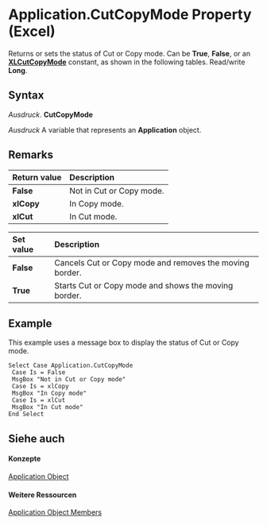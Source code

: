 
# Application.CutCopyMode Property (Excel)

Returns or sets the status of Cut or Copy mode. Can be  **True**, **False**, or an **[XLCutCopyMode](04e58445-10c2-66ef-42a4-9e681c4cd4f5.md)** constant, as shown in the following tables. Read/write **Long**.


## Syntax

 _Ausdruck_. **CutCopyMode**

 _Ausdruck_ A variable that represents an **Application** object.


## Remarks



|**Return value**|**Description**|
|:-----|:-----|
|**False**|Not in Cut or Copy mode.|
|**xlCopy**|In Copy mode.|
|**xlCut**|In Cut mode.|


|**Set value**|**Description**|
|:-----|:-----|
|**False**|Cancels Cut or Copy mode and removes the moving border.|
|**True**|Starts Cut or Copy mode and shows the moving border.|

## Example

This example uses a message box to display the status of Cut or Copy mode.


```
Select Case Application.CutCopyMode 
 Case Is = False 
 MsgBox "Not in Cut or Copy mode" 
 Case Is = xlCopy 
 MsgBox "In Copy mode" 
 Case Is = xlCut 
 MsgBox "In Cut mode" 
End Select
```


## Siehe auch


#### Konzepte


[Application Object](19b73597-5cf9-4f56-8227-b5211f657f6f.md)
#### Weitere Ressourcen


[Application Object Members](http://msdn.microsoft.com/library/4cb9ca42-8d07-cc9c-2d80-4eb9a5921e1e%28Office.15%29.aspx)